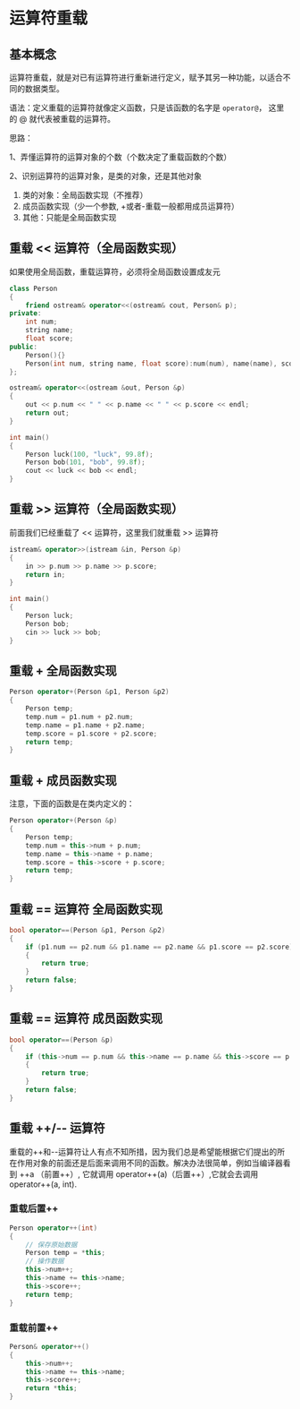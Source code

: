 # 运算符重载

## 基本概念

运算符重载，就是对已有运算符进行重新进行定义，赋予其另一种功能，以适合不同的数据类型。

语法：定义重载的运算符就像定义函数，只是该函数的名字是 `operator@`， 这里的 @ 就代表被重载的运算符。

思路：

1、弄懂运算符的运算对象的个数（个数决定了重载函数的个数）

2、识别运算符的运算对象，是类的对象，还是其他对象

1. 类的对象：全局函数实现（不推荐）
2. 成员函数实现（少一个参数, +或者-重载一般都用成员运算符）
3. 其他：只能是全局函数实现

## 重载 << 运算符（全局函数实现）

如果使用全局函数，重载运算符，必须将全局函数设置成友元

```cpp
class Person
{
	friend ostream& operator<<(ostream& cout, Person& p);
private:
	int num;
	string name;
	float score;
public:
    Person(){}
	Person(int num, string name, float score):num(num), name(name), score(score){}
};

ostream& operator<<(ostream &out, Person &p)
{
	out << p.num << " " << p.name << " " << p.score << endl;
	return out;
}

int main()
{
	Person luck(100, "luck", 99.8f);
	Person bob(101, "bob", 99.8f);
	cout << luck << bob << endl;
}
```

## 重载 >> 运算符（全局函数实现）

前面我们已经重载了 << 运算符，这里我们就重载 >> 运算符

```cpp
istream& operator>>(istream &in, Person &p)
{
	in >> p.num >> p.name >> p.score;
	return in;
}

int main()
{
	Person luck;
	Person bob;
	cin >> luck >> bob;
}
```

## 重载 + 全局函数实现

```cpp
Person operator+(Person &p1, Person &p2)
{
	Person temp;
	temp.num = p1.num + p2.num;
	temp.name = p1.name + p2.name;
	temp.score = p1.score + p2.score;
	return temp;
}
```

## 重载 + 成员函数实现

注意，下面的函数是在类内定义的：

```cpp
Person operator+(Person &p)
{
	Person temp;
	temp.num = this->num + p.num;
	temp.name = this->name + p.name;
	temp.score = this->score + p.score;
	return temp;
}
```

## 重载 == 运算符 全局函数实现

```cpp
bool operator==(Person &p1, Person &p2)
{
	if (p1.num == p2.num && p1.name == p2.name && p1.score == p2.score)
	{
		return true;
	}
	return false;
}
```

## 重载 == 运算符 成员函数实现

```cpp
bool operator==(Person &p)
{
	if (this->num == p.num && this->name == p.name && this->score == p.score)
	{
		return true;
	}
	return false;
}
```

## 重载 ++/-- 运算符

重载的++和--运算符让人有点不知所措，因为我们总是希望能根据它们提出的所在作用对象的前面还是后面来调用不同的函数。解决办法很简单，例如当编译器看到 ++a （前置++）, 它就调用 operator++(a)（后置++）,它就会去调用 operator++(a, int). 

### 重载后置++

```cpp
Person operator++(int)
{
	// 保存原始数据
	Person temp = *this;
	// 操作数据
	this->num++;
	this->name += this->name;
	this->score++;
	return temp;
}
```

### 重载前置++

```cpp
Person& operator++()
{
	this->num++;
	this->name += this->name;
	this->score++;
	return *this;
}
```

